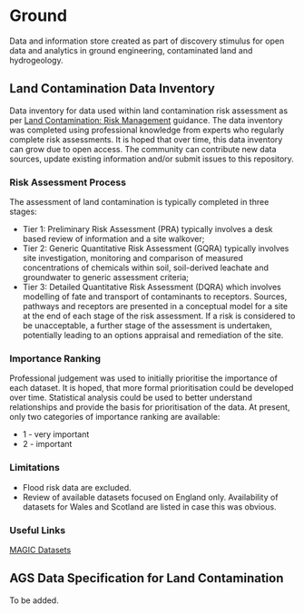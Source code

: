 # Ground
Data and information store created as part of discovery stimulus for open data and analytics in ground engineering, contaminated land and hydrogeology.

## Land Contamination Data Inventory
Data inventory for data used within land contamination risk assessment as per [Land Contamination: Risk Management](https://www.gov.uk/guidance/land-contamination-how-to-manage-the-risks) guidance.
The data inventory was completed using professional knowledge from experts who regularly complete risk assessments. It is hoped that over time, this data inventory can grow due to open access.
The community can contribute new data sources, update existing information and/or submit issues to this repository.  
### Risk Assessment Process
The assessment of land contamination is typically completed in three stages:
* Tier 1: Preliminary Risk Assessment (PRA) typically involves a desk based review of information and a site walkover;
* Tier 2: Generic Quantitative Risk Assessment (GQRA) typically involves site investigation, monitoring and comparison of measured concentrations of chemicals within soil, soil-derived leachate
and groundwater to generic assessment criteria;
* Tier 3: Detailed Quantitative Risk Assessment (DQRA)  which involves modelling of fate and transport of contaminants to receptors.
Sources, pathways and receptors are presented in a conceptual model for a site at the end of each stage of the risk assessment. If a risk is considered to be unacceptable, a further stage of the
assessment is undertaken, potentially leading to an options appraisal and remediation of the site.
### Importance Ranking
Professional judgement was used to initially prioritise the importance of each dataset. It is hoped, that more formal prioritisation could be developed over time.
Statistical analysis could be used to better understand relationships and provide the basis for prioritisation of the data. At present, only two categories of importance ranking are available:
* 1 - very important
* 2 - important

### Limitations
* Flood risk data are excluded.
* Review of available datasets focused on England only. Availability of datasets for Wales and Scotland are listed in case this was obvious.

### Useful Links
[MAGIC Datasets](https://magic.defra.gov.uk/Dataset_Download_Summary.htm)

## AGS Data Specification for Land Contamination
To be added.